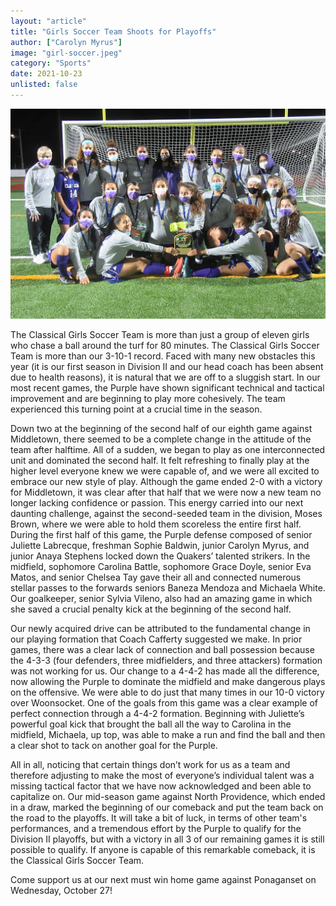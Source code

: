 ```yaml
---
layout: "article"
title: "Girls Soccer Team Shoots for Playoffs"
author: ["Carolyn Myrus"]
image: "girl-soccer.jpeg"
category: "Sports"
date: 2021-10-23
unlisted: false
---
```


![Classical Girls Soccer Team](/assets/images/girl-soccer.jpeg)

The Classical Girls Soccer Team is more than just a group of eleven girls who chase a ball around the turf for 80 minutes. The Classical Girls Soccer Team is more than our 3-10-1 record. Faced with many new obstacles this year (it is our first season in Division II and our head coach has been absent due to health reasons), it is natural that we are off to a sluggish start. In our most recent games, the Purple have shown significant technical and tactical improvement and are beginning to play more cohesively. The team experienced this turning point at a crucial time in the season. 

Down two at the beginning of the second half of our eighth game against Middletown, there seemed to be a complete change in the attitude of the team after halftime. All of a sudden, we began to play as one interconnected unit and dominated the second half. It felt refreshing to finally play at the higher level everyone knew we were capable of, and we were all excited to embrace our new style of play. Although the game ended 2-0 with a victory for Middletown, it was clear after that half that we were now a new team no longer lacking confidence or passion. This energy carried into our next daunting challenge, against the second-seeded team in the division, Moses Brown, where we were able to hold them scoreless the entire first half. During the first half of this game, the Purple defense composed of senior Juliette Labrecque, freshman Sophie Baldwin, junior Carolyn Myrus, and junior Anaya Stephens locked down the Quakers’ talented strikers. In the midfield, sophomore Carolina Battle, sophomore Grace Doyle, senior Eva Matos, and senior Chelsea Tay gave their all and connected numerous stellar passes to the forwards seniors Baneza Mendoza and Michaela White. Our goalkeeper, senior Sylvia Vileno, also had an amazing game in which she saved a crucial penalty kick at the beginning of the second half.  

Our newly acquired drive can be attributed to the fundamental change in our playing formation that Coach Cafferty suggested we make. In prior games, there was a clear lack of connection and ball possession because the 4-3-3 (four defenders, three midfielders, and three attackers) formation was not working for us. Our change to a 4-4-2 has made all the difference, now allowing the Purple to dominate the midfield and make dangerous plays on the offensive. We were able to do just that many times in our 10-0 victory over Woonsocket. One of the goals from this game was a clear example of perfect connection through a 4-4-2 formation. Beginning with Juliette’s powerful goal kick that brought the ball all the way to Carolina in the midfield, Michaela, up top, was able to make a run and find the ball and then a clear shot to tack on another goal for the Purple.  

All in all, noticing that certain things don’t work for us as a team and therefore adjusting to make the most of everyone’s individual talent was a missing tactical factor that we have now acknowledged and been able to capitalize on. Our mid-season game against North Providence, which ended in a draw, marked the beginning of our comeback and put the team back on the road to the playoffs. It will take a bit of luck, in terms of other team's performances, and a tremendous effort by the Purple to qualify for the Division II playoffs, but with a victory in all 3 of our remaining games it is still possible to qualify. If anyone is capable of this remarkable comeback, it is the Classical Girls Soccer Team.

Come support us at our next must win home game against Ponaganset on Wednesday, October 27!

